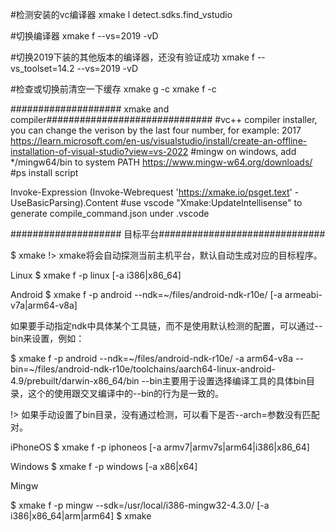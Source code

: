 #检测安装的vc编译器
xmake l detect.sdks.find_vstudio

#切换编译器
xmake f  --vs=2019 -vD

#切换2019下装的其他版本的编译器，还没有验证成功
xmake f --vs_toolset=14.2 --vs=2019 -vD

#检查或切换前清空一下缓存
xmake g -c
xmake f -c

#################### xmake and compiler##############################
#vc++ compiler installer, you can change the verison by the last four number, for example: 2017
https://learn.microsoft.com/en-us/visualstudio/install/create-an-offline-installation-of-visual-studio?view=vs-2022
#mingw on windows, add */mingw64/bin to system PATH
https://www.mingw-w64.org/downloads/
#ps install script

Invoke-Expression (Invoke-Webrequest 'https://xmake.io/psget.text' -UseBasicParsing).Content
#use vscode "Xmake:UpdateIntellisense" to generate compile_command.json under .vscode 


#################### 目标平台##############################

$ xmake
!> xmake将会自动探测当前主机平台，默认自动生成对应的目标程序。

Linux
$ xmake f -p linux [-a i386|x86_64]

Android
$ xmake f -p android --ndk=~/files/android-ndk-r10e/ [-a armeabi-v7a|arm64-v8a]

如果要手动指定ndk中具体某个工具链，而不是使用默认检测的配置，可以通过--bin来设置，例如：

$ xmake f -p android --ndk=~/files/android-ndk-r10e/ -a arm64-v8a --bin=~/files/android-ndk-r10e/toolchains/aarch64-linux-android-4.9/prebuilt/darwin-x86_64/bin
--bin主要用于设置选择编译工具的具体bin目录，这个的使用跟交叉编译中的--bin的行为是一致的。

!> 如果手动设置了bin目录，没有通过检测，可以看下是否--arch=参数没有匹配对。

iPhoneOS
$ xmake f -p iphoneos [-a armv7|armv7s|arm64|i386|x86_64]

Windows
$ xmake f -p windows [-a x86|x64]

Mingw

$ xmake f -p mingw --sdk=/usr/local/i386-mingw32-4.3.0/ [-a i386|x86_64|arm|arm64]
$ xmake
